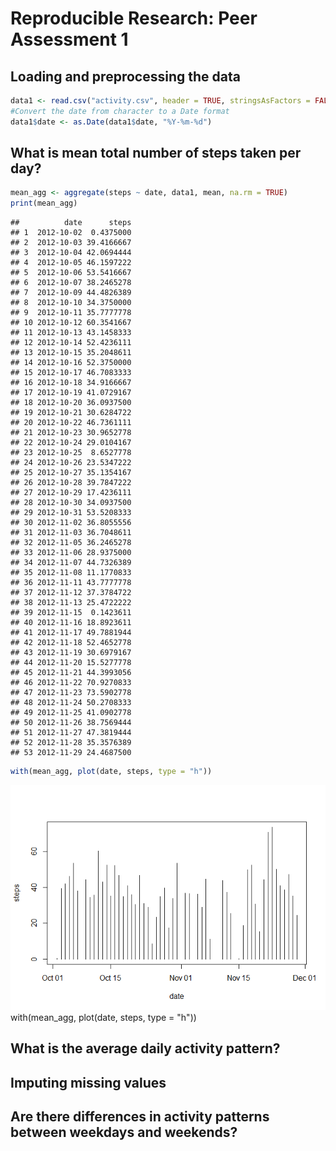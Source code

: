 # Reproducible Research: Peer Assessment 1


## Loading and preprocessing the data


```r
data1 <- read.csv("activity.csv", header = TRUE, stringsAsFactors = FALSE)
#Convert the date from character to a Date format
data1$date <- as.Date(data1$date, "%Y-%m-%d")
```
## What is mean total number of steps taken per day?

```r
mean_agg <- aggregate(steps ~ date, data1, mean, na.rm = TRUE)
print(mean_agg)
```

```
##          date      steps
## 1  2012-10-02  0.4375000
## 2  2012-10-03 39.4166667
## 3  2012-10-04 42.0694444
## 4  2012-10-05 46.1597222
## 5  2012-10-06 53.5416667
## 6  2012-10-07 38.2465278
## 7  2012-10-09 44.4826389
## 8  2012-10-10 34.3750000
## 9  2012-10-11 35.7777778
## 10 2012-10-12 60.3541667
## 11 2012-10-13 43.1458333
## 12 2012-10-14 52.4236111
## 13 2012-10-15 35.2048611
## 14 2012-10-16 52.3750000
## 15 2012-10-17 46.7083333
## 16 2012-10-18 34.9166667
## 17 2012-10-19 41.0729167
## 18 2012-10-20 36.0937500
## 19 2012-10-21 30.6284722
## 20 2012-10-22 46.7361111
## 21 2012-10-23 30.9652778
## 22 2012-10-24 29.0104167
## 23 2012-10-25  8.6527778
## 24 2012-10-26 23.5347222
## 25 2012-10-27 35.1354167
## 26 2012-10-28 39.7847222
## 27 2012-10-29 17.4236111
## 28 2012-10-30 34.0937500
## 29 2012-10-31 53.5208333
## 30 2012-11-02 36.8055556
## 31 2012-11-03 36.7048611
## 32 2012-11-05 36.2465278
## 33 2012-11-06 28.9375000
## 34 2012-11-07 44.7326389
## 35 2012-11-08 11.1770833
## 36 2012-11-11 43.7777778
## 37 2012-11-12 37.3784722
## 38 2012-11-13 25.4722222
## 39 2012-11-15  0.1423611
## 40 2012-11-16 18.8923611
## 41 2012-11-17 49.7881944
## 42 2012-11-18 52.4652778
## 43 2012-11-19 30.6979167
## 44 2012-11-20 15.5277778
## 45 2012-11-21 44.3993056
## 46 2012-11-22 70.9270833
## 47 2012-11-23 73.5902778
## 48 2012-11-24 50.2708333
## 49 2012-11-25 41.0902778
## 50 2012-11-26 38.7569444
## 51 2012-11-27 47.3819444
## 52 2012-11-28 35.3576389
## 53 2012-11-29 24.4687500
```

```r
with(mean_agg, plot(date, steps, type = "h"))
```

![](PA1_template_files/figure-html/unnamed-chunk-2-1.png)<!-- -->
with(mean_agg, plot(date, steps, type = "h"))


## What is the average daily activity pattern?



## Imputing missing values



## Are there differences in activity patterns between weekdays and weekends?
